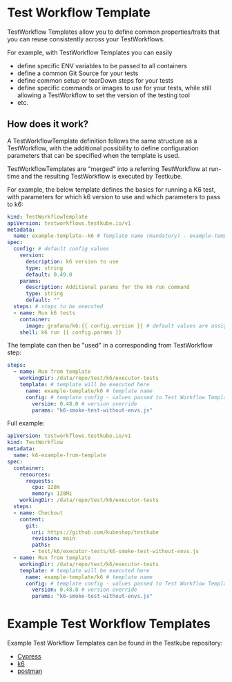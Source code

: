 # Test Workflow Template

TestWorkflow Templates allow you to define common properties/traits that you can reuse 
consistently across your TestWorkflows. 

For example, with TestWorkflow Templates you can easily 
- define specific ENV variables to be passed to all containers
- define a common Git Source for your tests
- define common setup or tearDown steps for your tests
- define specific commands or images to use for your tests, while still allowing a TestWorkflow to set
  the version of the testing tool
- etc.

## How does it work?

A TestWorkflowTemplate definition follows the same structure as a TestWorkflow, with the additional
possibility to define configuration parameters that can be specified when the template is used.

TestWorkflowTemplates are "merged" into a referring TestWorkflow at run-time and the 
resulting TestWorkflow is executed by Testkube.

For example, the below template defines the basics for running a K6 test, with parameters for which
k6 version to use and which parameters to pass to k6:

```yaml
kind: TestWorkflowTemplate
apiVersion: testworkflows.testkube.io/v1
metadata:
  name: example-template--k6 # Template name (mandatory) - example-template/k6
spec:
  config: # default config values
    version:
      description: k6 version to use
      type: string
      default: 0.49.0
    params:
      description: Additional params for the k6 run command
      type: string
      default: ""
  steps: # steps to be executed
  - name: Run k6 tests
    container:
      image: grafana/k6:{{ config.version }} # default values are assigned
    shell: k6 run {{ config.params }}
```

The template can then be "used" in a corresponding from TestWorkflow step:

```yaml
steps:
  - name: Run from template
    workingDir: /data/repo/test/k6/executor-tests
    template: # template will be executed here
      name: example-template/k6 # template name
      config: # template config - values passed to Test Workflow Template
        version: 0.48.0 # version override
        params: "k6-smoke-test-without-envs.js"
```

Full example:
```yaml
apiVersion: testworkflows.testkube.io/v1
kind: TestWorkflow
metadata:
  name: k6-example-from-template
spec:
  container:
    resources:
      requests:
        cpu: 128m
        memory: 128Mi
    workingDir: /data/repo/test/k6/executor-tests
  steps:
  - name: Checkout
    content:
      git:
        uri: https://github.com/kubeshop/testkube
        revision: main
        paths:
        - test/k6/executor-tests/k6-smoke-test-without-envs.js
  - name: Run from template
    workingDir: /data/repo/test/k6/executor-tests
    template: # template will be executed here
      name: example-template/k6 # template name
      config: # template config - values passed to Test Workflow Template
        version: 0.48.0 # version override
        params: "k6-smoke-test-without-envs.js"
```

# Example Test Workflow Templates
Example Test Workflow Templates can be found in the Testkube repository:

- [Cypress](https://github.com/kubeshop/testkube/blob/develop/test/test-workflow-templates/cypress.yaml)
- [k6](https://github.com/kubeshop/testkube/blob/develop/test/test-workflow-templates/k6.yaml)
- [postman](https://github.com/kubeshop/testkube/blob/develop/test/test-workflow-templates/cypress.yaml)
